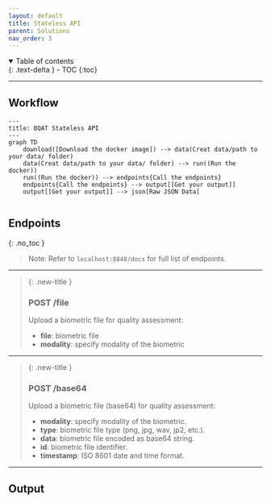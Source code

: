 ```yaml
---
layout: default
title: Stateless API
parent: Solutions
nav_order: 3
---
```


<details open markdown="block">
  <summary>
    Table of contents
  </summary>
  {: .text-delta }
- TOC
{:toc}
</details>

---
## Workflow

<!-- TODO: workflow diagram-->
``` mermaid
---
title: BQAT Stateless API
---
graph TD
    download([Download the docker image]) --> data(Creat data/path to your data/ folder)
    data(Creat data/path to your data/ folder) --> run((Run the docker))
    run((Run the docker)) --> endpoints{Call the endpoints}
    endpoints{Call the endpoints} --> output[[Get your output]]
    output[[Get your output]] --> json[Raw JSON Data]


```

## Endpoints
{: .no_toc }

> Note: Refer to `localhost:8848/docs` for full list of endpoints.

---

> {: .new-title }
>
> ### POST /file
> Upload a biometric file for quality assessment:
>
> - **file**: biometric file
> - **modality**: specify modality of the biometric

---

> {: .new-title }
>
> ### POST /base64
> Upload a biometric file (base64) for quality assessment:
>
> - **modality**: specify modality of the biometric.
> - **type**: biometric file type (png, jpg, wav, jp2, etc.).
> - **data**: biometric file encoded as base64 string.
> - **id**: biometric file identifier.
> - **timestamp**: ISO 8601 date and time format.

---


## Output

<!-- TODO: report screenshots-->